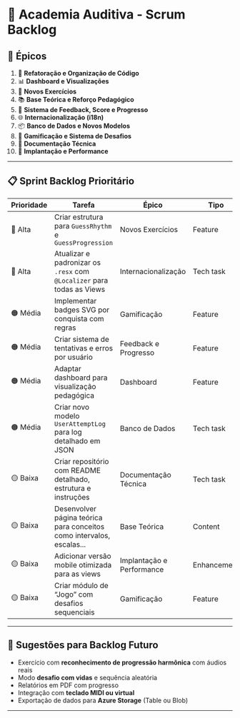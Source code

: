
# 📌 Academia Auditiva - Scrum Backlog

## 🧠 Épicos

1. 🔧 **Refatoração e Organização de Código**
2. 📊 **Dashboard e Visualizações**
3. 🎼 **Novos Exercícios**
4. 📚 **Base Teórica e Reforço Pedagógico**
5. 🧪 **Sistema de Feedback, Score e Progresso**
6. 🌐 **Internacionalização (i18n)**
7. 📦 **Banco de Dados e Novos Modelos**
8. 🧩 **Gamificação e Sistema de Desafios**
9. 🧾 **Documentação Técnica**
10. 🚀 **Implantação e Performance**

---

## 📋 Sprint Backlog Prioritário

| Prioridade | Tarefa                                                                 | Épico                                 | Tipo         |
|------------|------------------------------------------------------------------------|---------------------------------------|--------------|
| 🔴 Alta     | Criar estrutura para `GuessRhythm` e `GuessProgression`               | Novos Exercícios                      | Feature      |
| 🔴 Alta     | Atualizar e padronizar os `.resx` com `@Localizer` para todas as Views| Internacionalização                   | Tech task    |
| 🟠 Média    | Implementar badges SVG por conquista com regras                       | Gamificação                           | Feature      |
| 🟠 Média    | Criar sistema de tentativas e erros por usuário                       | Feedback e Progresso                  | Feature      |
| 🟠 Média    | Adaptar dashboard para visualização pedagógica                        | Dashboard                             | Feature      |
| 🟠 Média    | Criar novo modelo `UserAttemptLog` para log detalhado em JSON         | Banco de Dados                        | Tech task    |
| 🟡 Baixa    | Criar repositório com README detalhado, estrutura e instruções        | Documentação Técnica                  | Tech task    |
| 🟡 Baixa    | Desenvolver página teórica para conceitos como intervalos, escalas... | Base Teórica                          | Content      |
| 🟡 Baixa    | Adicionar versão mobile otimizada para as views                       | Implantação e Performance             | Enhancement  |
| 🟡 Baixa    | Criar módulo de “Jogo” com desafios sequenciais                       | Gamificação                           | Feature      |

---

## 🧩 Sugestões para Backlog Futuro

- Exercício com **reconhecimento de progressão harmônica** com áudios reais
- Modo **desafio com vidas** e sequência aleatória
- Relatórios em PDF com progresso
- Integração com **teclado MIDI ou virtual**
- Exportação de dados para **Azure Storage** (Table ou Blob)

---

